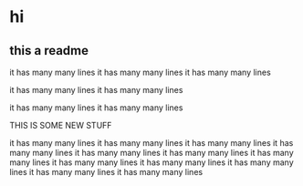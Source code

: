 # hi

## this a readme

it has many many lines it has many many lines it has many many lines

it has many many lines it has many many lines

it has many many lines it has many many lines

THIS IS SOME NEW STUFF

it has many many lines
it has many many lines it has many many lines it has many many lines
it has many many lines it has many many lines
it has many many lines it has many many lines
it has many many lines
it has many many lines it has many many lines it has many many lines

